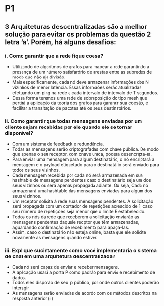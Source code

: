 # P1
## 3 Arquiteturas descentralizadas são a melhor solução para evitar os problemas da questão 2 letra ‘a’. Porém, há alguns desafios:
### i. Como garantir que a rede fique coesa?
- Utilizando de algoritmos de grafos para mapear a rede garantindo a presença de um número satisfarório de arestas entre as subredes de modo que não aja divisão. 
- Mais especificamente, cada nó deve armazenar informações dos N vizinhos de menor latência. Essas informaões serão atualizadas efetuando um ping na rede a cada intervalo de intervalo de T segundos. 
- Dessa forma teremos uma rede de sobreposição do tipo mesh que pertirá a aplicação da teoria dos grafos para garantir sua coesão, e facilitar a transitação de pacotes até os seus destinatários.        

### ii. Como garantir que todas mensagens enviadas por um cliente sejam recebidas por ele quando ele se tornar disponível?
- Com um sistema de feedback e redundância. 
- Todas as mensagens serão criptografadas com chave pública. De modo que apenas o seu receptor, com chave única, podera desencriptá-la.
- Para enviar uma mensagem para algum destinatário, o nó encriptará a mensagem e o payload etiquetado para o destinatário será enviado para todos os seus vizinhos. 
- Cada mensagem recebida por cada nó será armazenada em sua hashtable de mensagens pendentes caso o destinatário seja um dos seus vizinhos ou será apenas propagada adiante. Ou seja, Cada nó armazenará uma hashtable das mensagens enviadas para algum dos seus vizinhos.
- Um receptor solicita à rede suas mensagens pendentes. A solicitação será propagada com um contador de repetições acrescido de 1, caso seu número de repetições seja menor que o limite R estabelecido. 
- Todos os nós da rede que receberem a solicitação enviarão as mensagens pendentes daquele recptor que têm armazenadas, aguardando confirmação de recebimento para apagá-las. 
- Assim, caso o destinatário não esteja online, basta que ele solicite novamente as mensagens quando estiver. 
            
### iii. Explique sucintamente como você implementaria o sistema de chat em uma arquitetura descentralizada?
- Cada nó será capaz de enviar e receber mensagens. 
- A aplicação usará a porta P como padrão para envio e recebimento de dados. 
- Todos eles disporão de seu ip público, por onde outros clientes poderão interagir
- As mensagens serão enviadas de acordo com os métodos descritos na resposta anterior (ii)
